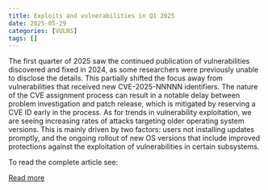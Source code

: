 ```yaml
---
title: Exploits and vulnerabilities in Q1 2025
date: 2025-05-29
categories: [VULNS]
tags: []
---
```


The first quarter of 2025 saw the continued publication of vulnerabilities discovered and fixed in 2024, as some researchers were previously unable to disclose the details. This partially shifted the focus away from vulnerabilities that received new CVE-2025-NNNNN identifiers. The nature of the CVE assignment process can result in a notable delay between problem investigation and patch release, which is mitigated by reserving a CVE ID early in the process. As for trends in vulnerability exploitation, we are seeing increasing rates of attacks targeting older operating system versions. This is mainly driven by two factors: users not installing updates promptly, and the ongoing rollout of new OS versions that include improved protections against the exploitation of vulnerabilities in certain subsystems.

To read the complete article see:

[Read more](https://securelist.com/vulnerabilities-and-exploits-in-q1-2025/116624/) 

